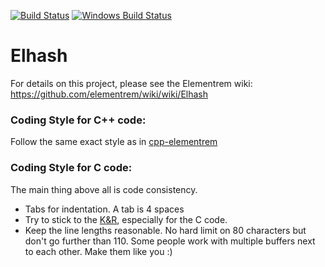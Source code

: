 [![Build Status](https://travis-ci.org/elementrem/elhash.svg?branch=master)](https://travis-ci.org/elementrem/elhash)
[![Windows Build Status](https://ci.appveyor.com/api/projects/status/github/debris/elhash?branch=master&svg=true)](https://ci.appveyor.com/project/debris/elhash-nr37r/branch/master)

# Elhash

For details on this project, please see the Elementrem wiki:
https://github.com/elementrem/wiki/wiki/Elhash

### Coding Style for C++ code:

Follow the same exact style as in [cpp-elementrem](https://github.com/elementrem/cpp-elementrem/blob/develop/CodingStandards.txt)

### Coding Style for C code:

The main thing above all is code consistency.

- Tabs for indentation. A tab is 4 spaces
- Try to stick to the [K&R](http://en.wikipedia.org/wiki/Indent_style#K.26R_style),
  especially for the C code.
- Keep the line lengths reasonable. No hard limit on 80 characters but don't go further
  than 110. Some people work with multiple buffers next to each other.
  Make them like you :)
